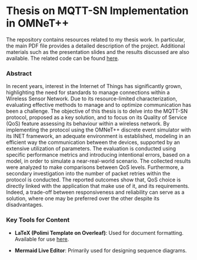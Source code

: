 # Thesis on MQTT-SN Implementation in OMNeT++

The repository contains resources related to my thesis work. In particular, the main PDF file provides a detailed description of the project.  Additional materials such as the presentation slides and the results discussed are also available. The related code can be found [here](https://github.com/taygumus/mqtt-sn-simulation).


### Abstract

In recent years, interest in the Internet of Things has significantly grown, highlighting the need for standards to manage connections within a Wireless Sensor Network. Due to its resource-limited characterization, evaluating effective methods to manage and to optimize communication has been a challenge.
The objective of this thesis is to delve into the MQTT-SN protocol, proposed as a key solution, and to focus on its Quality of Service (QoS) feature assessing its behaviour within a wireless network. By implementing the protocol using the OMNeT++ discrete event simulator with its INET framework, an adequate environment is established, modeling in an efficient way the communication between the devices, supported by an extensive utilization of parameters. The evaluation is conducted using specific performance metrics and introducing intentional errors, based on a model, in order to simulate a near-real-world scenario. The collected results were analyzed to make comparisons between QoS levels. Furthermore, a secondary investigation into the number of packet retries within the protocol is conducted. The reported outcomes show that, QoS choice is directly linked with the application that make use of it, and its requirements. Indeed, a trade-off between responsiveness and reliability can serve as a solution, where one may be preferred over the other despite its disadvantages.

###  Key Tools for Content

- **LaTeX (Polimi Template on Overleaf)**: Used for document formatting. Available for use [here](https://it.overleaf.com/latex/templates/classical-format-thesis-scuola-di-ingegneria-industriale-e-dellinformazione-politecnico-di-milano/cktbjgtqkryy).

- **Mermaid Live Editor**: Primarily used for designing sequence diagrams.

